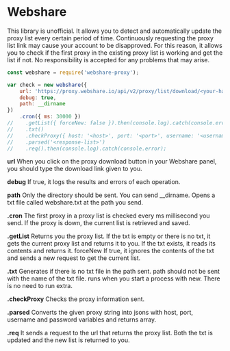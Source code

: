 # Webshare

This library is unofficial. It allows you to detect and automatically update the proxy list every certain period of time. Continuously requesting the proxy list link may cause your account to be disapproved. For this reason, it allows you to check if the first proxy in the existing proxy list is working and get the list if not.  No responsibility is accepted for any problems that may arise.


```js
const webshare = require('webshare-proxy');

var check = new webshare({
    url: 'https://proxy.webshare.io/api/v2/proxy/list/download/<your-hash>/-/any/username/direct/-/',
    debug: true,
    path: __dirname
})
    .cron({ ms: 30000 })
//    .getList({ forceNew: false }).then(console.log).catch(console.error)
//    .txt()
//    .checkProxy({ host: '<host>', port: '<port>', username: '<username>', password: '<password>' }).then(console.log).catch(console.error)
//    .parsed('<response-list>')
//    .req().then(console.log).catch(console.error); 

```

**url** When you click on the proxy download button in your Webshare panel, you should type the download link given to you.

**debug** If true, it logs the results and errors of each operation.

**path** Only the directory should be sent. You can send __dirname. Opens a txt file called webshare.txt at the path you send.


**.cron** The first proxy in a proxy list is checked every ms millisecond you send. If the proxy is down, the current list is retrieved and saved.

**.getList** Returns you the proxy list. If the txt is empty or there is no txt, it gets the current proxy list and returns it to you.  If the txt exists, it reads its contents and returns it. forceNew If true, it ignores the contents of the txt and sends a new request to get the current list.

**.txt** Generates if there is no txt file in the path sent. path should not be sent with the name of the txt file. runs when you start a process with new. There is no need to run extra.

**.checkProxy** Checks the proxy information sent.

**.parsed** Converts the given proxy string into jsons with host, port, username and password variables and returns array.

**.req** It sends a request to the url that returns the proxy list. Both the txt is updated and the new list is returned to you.
